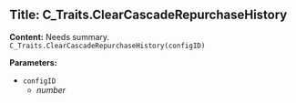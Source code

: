 ## Title: C_Traits.ClearCascadeRepurchaseHistory

**Content:**
Needs summary.
`C_Traits.ClearCascadeRepurchaseHistory(configID)`

**Parameters:**
- `configID`
  - *number*